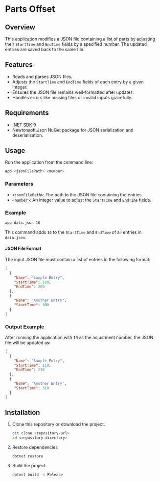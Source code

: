 # Parts Offset

## Overview
This application modifies a JSON file containing a list of parts by adjusting their `StartTime` and `EndTime` fields by a specified number. The updated entries are saved back to the same file.

## Features
- Reads and parses JSON files.
- Adjusts the `StartTime` and `EndTime` fields of each entry by a given integer.
- Ensures the JSON file remains well-formatted after updates.
- Handles errors like missing files or invalid inputs gracefully.

## Requirements
- .NET SDK 9
- Newtonsoft.Json NuGet package for JSON serialization and deserialization.

## Usage
Run the application from the command line:

```bash
app <jsonFilePath> <number>
```

### Parameters
- `<jsonFilePath>`: The path to the JSON file containing the entries.
- `<number>`: An integer value to adjust the `StartTime` and `EndTime` fields.

### Example
```bash
app data.json 10
```
This command adds `10` to the `StartTime` and `EndTime` of all entries in `data.json`.

#### JSON File Format
The input JSON file must contain a list of entries in the following format:

```json
[
  {
    "Name": "Sample Entry",
    "StartTime": 100,
    "EndTime": 200
  },
  {
    "Name": "Another Entry",
    "StartTime": 300
  }
]
```

### Output Example
After running the application with `10` as the adjustment number, the JSON file will be updated as:

```json
[
  {
    "Name": "Sample Entry",
    "StartTime": 110,
    "EndTime": 210
  },
  {
    "Name": "Another Entry",
    "StartTime": 310
  }
]
```

## Installation
1. Clone this repository or download the project.
   ```bash
   git clone <repository-url>
   cd <repository-directory>
   ```
2. Restore dependencies
   ```bash
   dotnet restore
   ``` 
3. Build the project:
   ```bash
   dotnet build -c Release
   ```
